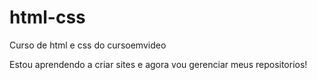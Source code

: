 # html-css
 Curso de html e css do cursoemvideo

 Estou aprendendo a criar sites e agora vou gerenciar meus repositorios!
